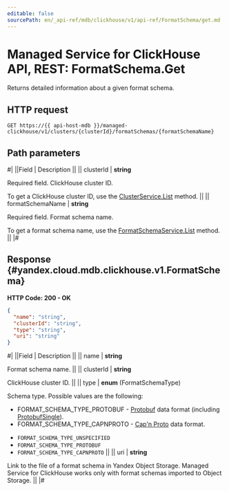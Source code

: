 ```yaml
---
editable: false
sourcePath: en/_api-ref/mdb/clickhouse/v1/api-ref/FormatSchema/get.md
---
```


# Managed Service for ClickHouse API, REST: FormatSchema.Get

Returns detailed information about a given format schema.

## HTTP request

```
GET https://{{ api-host-mdb }}/managed-clickhouse/v1/clusters/{clusterId}/formatSchemas/{formatSchemaName}
```

## Path parameters

#|
||Field | Description ||
|| clusterId | **string**

Required field. ClickHouse cluster ID.

To get a ClickHouse cluster ID, use the [ClusterService.List](/docs/managed-clickhouse/api-ref/Cluster/list#List) method. ||
|| formatSchemaName | **string**

Required field. Format schema name.

To get a format schema name, use the [FormatSchemaService.List](/docs/managed-clickhouse/api-ref/FormatSchema/list#List) method. ||
|#

## Response {#yandex.cloud.mdb.clickhouse.v1.FormatSchema}

**HTTP Code: 200 - OK**

```json
{
  "name": "string",
  "clusterId": "string",
  "type": "string",
  "uri": "string"
}
```

#|
||Field | Description ||
|| name | **string**

Format schema name. ||
|| clusterId | **string**

ClickHouse cluster ID. ||
|| type | **enum** (FormatSchemaType)

Schema type. Possible values are the following:

* FORMAT_SCHEMA_TYPE_PROTOBUF - [Protobuf](https://protobuf.dev/) data format (including [ProtobufSingle](https://clickhouse.com/docs/en/interfaces/formats#protobufsingle)).
* FORMAT_SCHEMA_TYPE_CAPNPROTO - [Cap'n Proto](https://capnproto.org/) data format.

- `FORMAT_SCHEMA_TYPE_UNSPECIFIED`
- `FORMAT_SCHEMA_TYPE_PROTOBUF`
- `FORMAT_SCHEMA_TYPE_CAPNPROTO` ||
|| uri | **string**

Link to the file of a format schema in Yandex Object Storage. Managed Service for ClickHouse works only with format schemas imported to Object Storage. ||
|#